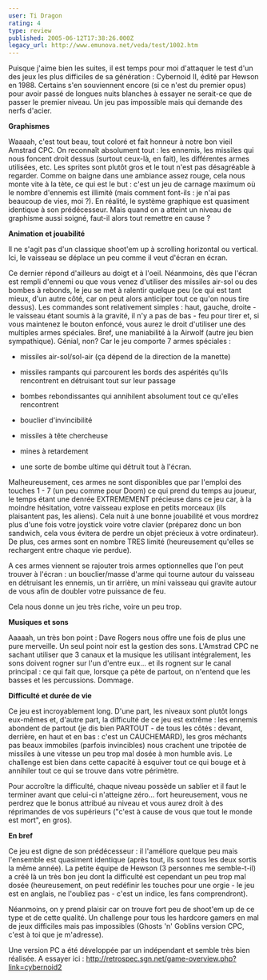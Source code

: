 ```yaml
---
user: Ti Dragon
rating: 4
type: review
published: 2005-06-12T17:38:26.000Z
legacy_url: http://www.emunova.net/veda/test/1002.htm
---
```

Puisque j'aime bien les suites, il est temps pour moi d'attaquer le test d'un des jeux les plus difficiles de sa génération : Cybernoid II, édité par Hewson en 1988\. Certains s'en souviennent encore (si ce n'est du premier opus) pour avoir passé de longues nuits blanches à essayer ne serait-ce que de passer le premier niveau. Un jeu pas impossible mais qui demande des nerfs d'acier.  

  

  

**Graphismes**  

  

Waaaah, c'est tout beau, tout coloré et fait honneur à notre bon vieil Amstrad CPC. On reconnaît absolument tout : les ennemis, les missiles qui nous foncent droit dessus (surtout ceux-là, en fait), les différentes armes utilisées, etc. Les sprites sont plutôt gros et le tout n'est pas désagréable à regarder. Comme on baigne dans une ambiance assez rouge, cela nous monte vite à la tète, ce qui est le but : c'est un jeu de carnage maximum où le nombre d'ennemis est illimité (mais comment font-ils : je n'ai pas beaucoup de vies, moi ?). En réalité, le système graphique est quasiment identique à son prédécesseur. Mais quand on a atteint un niveau de graphisme aussi soigné, faut-il alors tout remettre en cause ?  

  

  

**Animation et jouabilité**  

  

Il ne s'agit pas d'un classique shoot'em up à scrolling horizontal ou vertical. Ici, le vaisseau se déplace un peu comme il veut d'écran en écran.  

  

Ce dernier répond d'ailleurs au doigt et à l'oeil. Néanmoins, dès que l'écran est rempli d'ennemi ou que vous venez d'utiliser des missiles air-sol ou des bombes à rebonds, le jeu se met à ralentir quelque peu (ce qui est tant mieux, d'un autre côté, car on peut alors anticiper tout ce qu'on nous tire dessus). Les commandes sont relativement simples : haut, gauche, droite - le vaisseau étant soumis à la gravité, il n'y a pas de bas - feu pour tirer et, si vous maintenez le bouton enfoncé, vous aurez le droit d'utiliser une des multiples armes spéciales. Bref, une maniabilité à la Airwolf (autre jeu bien sympathique). Génial, non? Car le jeu comporte 7 armes spéciales :  

- missiles air-sol/sol-air (ça dépend de la direction de la manette)  

- missiles rampants qui parcourent les bords des aspérités qu'ils rencontrent en détruisant tout sur leur passage  

- bombes rebondissantes qui annihilent absolument tout ce qu'elles rencontrent  

- bouclier d'invincibilité  

- missiles à tête chercheuse  

- mines à retardement  

- une sorte de bombe ultime qui détruit tout à l'écran.  

  

Malheureusement, ces armes ne sont disponibles que par l'emploi des touches 1 - 7 (un peu comme pour Doom) ce qui prend du temps au joueur, le temps étant une denrée EXTREMEMENT précieuse dans ce jeu car, à la moindre hésitation, votre vaisseau explose en petits morceaux (ils plaisantent pas, les aliens). Cela nuit à une bonne jouabilité et vous mordrez plus d'une fois votre joystick voire votre clavier (préparez donc un bon sandwich, cela vous évitera de perdre un objet précieux à votre ordinateur). De plus, ces armes sont en nombre TRES limité (heureusement qu'elles se rechargent entre chaque vie perdue).  

  

A ces armes viennent se rajouter trois armes optionnelles que l'on peut trouver à l'écran : un bouclier/masse d'arme qui tourne autour du vaisseau en détruisant les ennemis, un tir arrière, un mini vaisseau qui gravite autour de vous afin de doubler votre puissance de feu.  

  

Cela nous donne un jeu très riche, voire un peu trop.  

  

  

**Musiques et sons**  

  

Aaaaah, un très bon point : Dave Rogers nous offre une fois de plus une pure merveille. Un seul point noir est la gestion des sons. L'Amstrad CPC ne sachant utiliser que 3 canaux et la musique les utilisant intégralement, les sons doivent rogner sur l'un d'entre eux... et ils rognent sur le canal principal : ce qui fait que, lorsque ça pète de partout, on n'entend que les basses et les percussions. Dommage.  

  

  

**Difficulté et durée de vie**  

  

Ce jeu est incroyablement long. D'une part, les niveaux sont plutôt longs eux-mêmes et, d'autre part, la difficulté de ce jeu est extrême : les ennemis abondent de partout (je dis bien PARTOUT - de tous les côtés : devant, derrière, en haut et en bas : c'est un CAUCHEMARD), les gros méchants pas beaux immobiles (parfois invincibles) nous crachent une tripotée de missiles à une vitesse un peu trop mal dosée à mon humble avis. Le challenge est bien dans cette capacité à esquiver tout ce qui bouge et à annihiler tout ce qui se trouve dans votre périmètre.  

  

Pour accroître la difficulté, chaque niveau possède un sablier et il faut le terminer avant que celui-ci n'atteigne zéro... fort heureusement, vous ne perdrez que le bonus attribué au niveau et vous aurez droit à des réprimandes de vos supérieurs ("c'est à cause de vous que tout le monde est mort", en gros).  

  

  

**En bref**  

  

Ce jeu est digne de son prédécesseur : il l'améliore quelque peu mais l'ensemble est quasiment identique (après tout, ils sont tous les deux sortis la même année). La petite équipe de Hewson (3 personnes me semble-t-il) a créé là un très bon jeu dont la difficulté est cependant un peu trop mal dosée (heureusement, on peut redéfinir les touches pour une orgie - le jeu est en anglais, ne l'oubliez pas - c'est un indice, les fans comprendront).  

  

Néanmoins, on y prend plaisir car on trouve fort peu de shoot'em up de ce type et de cette qualité. Un challenge pour tous les hardcore gamers en mal de jeux difficiles mais pas impossibles (Ghosts 'n' Goblins version CPC, c'est à toi que je m'adresse).  

  

Une version PC a été développée par un indépendant et semble très bien réalisée. A essayer ici : http://retrospec.sgn.net/game-overview.php?link=cybernoid2